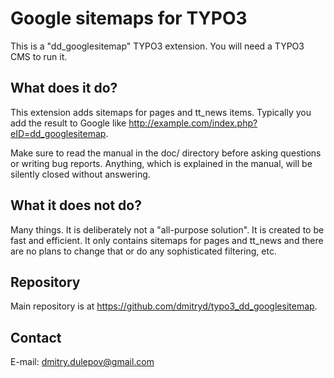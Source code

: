 Google sitemaps for TYPO3
======================

This is a "dd_googlesitemap" TYPO3 extension. You will need a TYPO3 CMS to run it.

What does it do?
----------------
This extension adds sitemaps for pages and tt_news items. Typically you add the result to Google like http://example.com/index.php?eID=dd_googlesitemap.

Make sure to read the manual in the doc/ directory before asking questions or writing bug reports. Anything, which is explained in the manual, will be silently closed without answering.

What it does not do?
--------------------
Many things. It is deliberately not a "all-purpose solution". It is created to be fast and efficient. It only contains sitemaps for pages and tt_news and there are no plans to change that or do any sophisticated filtering, etc.

Repository
----------
Main repository is at https://github.com/dmitryd/typo3_dd_googlesitemap.

Contact
-------
E-mail: dmitry.dulepov@gmail.com
